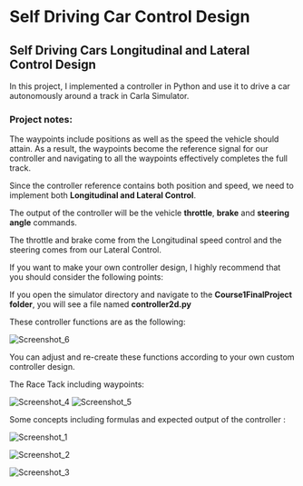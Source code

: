 # Self Driving Car Control Design

## Self Driving Cars Longitudinal and Lateral Control Design 

In this project, I implemented a  controller in Python and use it to drive a car autonomously around a track in Carla Simulator.

### Project notes:

The waypoints include positions as well as the speed the vehicle should attain. As a result, the waypoints
become the reference signal for our controller and navigating to all the waypoints effectively completes the full track.


Since the controller reference contains both position and speed, we need to implement both __Longitudinal and Lateral Control__.


The output of the controller will be the vehicle __throttle__, __brake__ and __steering angle__ commands.

The throttle and brake come from the Longitudinal speed control and the steering comes from our Lateral Control.


If you want to make your own controller design,  I highly recommend that you should consider the following points:

If you open the simulator directory and navigate to the __Course1FinalProject folder__, you will see a file named __controller2d.py__

These controller functions are as the following:

![Screenshot_6](https://user-images.githubusercontent.com/30608533/55581623-fb1e8a80-5725-11e9-9764-8145816374df.jpg)


You can adjust and re-create these functions according to your own custom controller design.



The Race Tack including waypoints:

![Screenshot_4](https://user-images.githubusercontent.com/30608533/55582000-0e7e2580-5727-11e9-83dd-4bafa30da590.jpg)
![Screenshot_5](https://user-images.githubusercontent.com/30608533/55582037-1e960500-5727-11e9-9bbf-174d902e5af9.jpg)


Some concepts including formulas and expected output of the controller :

![Screenshot_1](https://user-images.githubusercontent.com/30608533/55582638-b516f600-5728-11e9-9e78-a82bc9afa6d7.jpg)

![Screenshot_2](https://user-images.githubusercontent.com/30608533/55582651-b9431380-5728-11e9-9a26-46e08467ffd3.jpg)

![Screenshot_3](https://user-images.githubusercontent.com/30608533/55582672-be07c780-5728-11e9-9cf3-687fa3179771.jpg)


